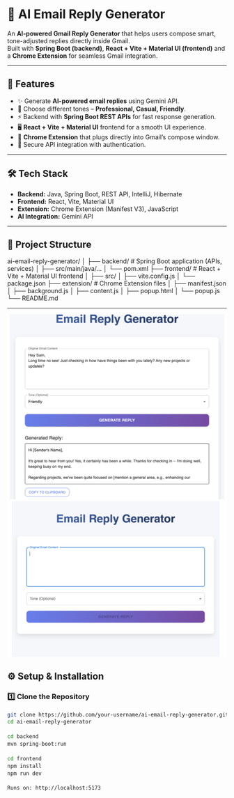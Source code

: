 # 📧 AI Email Reply Generator  

An **AI-powered Gmail Reply Generator** that helps users compose smart, tone-adjusted replies directly inside Gmail.  
Built with **Spring Boot (backend)**, **React + Vite + Material UI (frontend)** and a **Chrome Extension** for seamless Gmail integration.  

---

## 🚀 Features  
- ✨ Generate **AI-powered email replies** using Gemini API.  
- 🎨 Choose different tones – **Professional, Casual, Friendly**.  
- ⚡ Backend with **Spring Boot REST APIs** for fast response generation.  
- 🖥️ **React + Vite + Material UI** frontend for a smooth UI experience.  
- 📩 **Chrome Extension** that plugs directly into Gmail’s compose window.  
- 🔐 Secure API integration with authentication.  

---

## 🛠️ Tech Stack  
- **Backend:** Java, Spring Boot, REST API, IntelliJ, Hibernate  
- **Frontend:** React, Vite, Material UI  
- **Extension:** Chrome Extension (Manifest V3), JavaScript  
- **AI Integration:** Gemini API  

---

## 📂 Project Structure  
ai-email-reply-generator/
│
├── backend/ # Spring Boot application (APIs, services)
│ ├── src/main/java/...
│ └── pom.xml
├── frontend/ # React + Vite + Material UI frontend
│ ├── src/
│ ├── vite.config.js
│ └── package.json
├── extension/ # Chrome Extension files
│ ├── manifest.json
│ ├── background.js
│ ├── content.js
│ ├── popup.html
│ └── popup.js
└── README.md

---

![Desktop UI](src/assets/images/image1.png)
![Mobile UI](src/assets/images/image2.png)

## ⚙️ Setup & Installation  

### 1️⃣ Clone the Repository  
```bash
git clone https://github.com/your-username/ai-email-reply-generator.git
cd ai-email-reply-generator

cd backend
mvn spring-boot:run

cd frontend
npm install
npm run dev

Runs on: http://localhost:5173


